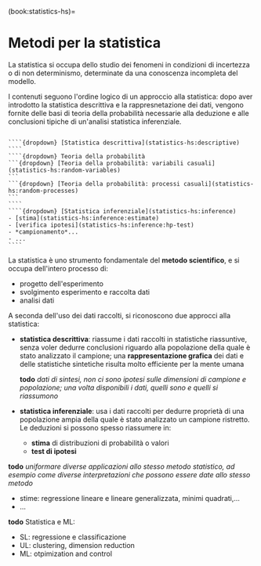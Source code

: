 (book:statistics-hs)=
# Metodi per la statistica

La statistica si occupa dello studio dei fenomeni in condizioni di incertezza o di non determinismo, determinate da una conoscenza incompleta del modello. 

I contenuti seguono l'ordine logico di un approccio alla statistica: dopo aver introdotto la statistica descrittiva e la rappresnetazione dei dati, vengono fornite delle basi di teoria della probabilità necessarie alla deduzione e alle conclusioni tipiche di un'analisi statistica inferenziale.

<!--
*Questo può essere dovuto sia all'impossibilità di costruire un modello deterministico, sia alla scarsa praticabilità di un modello deterministico di dimensioni enormi, vedi termodinamica classica vs. meccanica statistica* **todo** *fare riferimento, con esempio*.
-->

`````{only} html

````{dropdown} [Statistica descrittiva](statistics-hs:descriptive)
````
````{dropdown} Teoria della probabilità
```{dropdown} [Teoria della probabilità: variabili casuali](statistics-hs:random-variables)
```
```{dropdown} [Teoria della probabilità: processi casuali](statistics-hs:random-processes)
```
````
````{dropdown} [Statistica inferenziale](statistics-hs:inference)
- [stima](statistics-hs:inference:estimate)
- [verifica ipotesi](statistics-hs:inference:hp-test)
- *campionamento*...
- ...
````

`````

La statistica è uno strumento fondamentale del **metodo scientifico**, e si occupa dell'intero processo di:
- progetto dell'esperimento
- svolgimento esperimento e raccolta dati
- analisi dati

A seconda dell'uso dei dati raccolti, si riconoscono due approcci alla statistica:
- **statistica descrittiva**: riassume i dati raccolti in statistiche riassuntive, senza voler dedurre conclusioni riguardo alla popolazione della quale è stato analizzato il campione; una **rappresentazione grafica** dei dati e delle statistiche sintetiche risulta molto efficiente per la mente umana

  **todo** *dati di sintesi, non ci sono ipotesi sulle dimensioni di campione e popolazione; una volta disponibili i dati, quelli sono e quelli si riassumono*

- **statistica inferenziale**: usa i dati raccolti per dedurre proprietà di una popolazione ampia della quale è stato analizzato un campione ristretto. Le deduzioni si possono spesso riassumere in:
  - **stima** di distribuzioni di probabilità o valori
  - **test di ipotesi**


**todo** *uniformare diverse applicazioni allo stesso metodo statistico, ad esempio come diverse interpretazioni che possono essere date allo stesso metodo*
- stime: regressione lineare e lineare generalizzata, minimi quadrati,...
- ...

**todo** Statistica e ML:
- SL: regressione e classificazione
- UL: clustering, dimension reduction
- ML: otpimization and control

